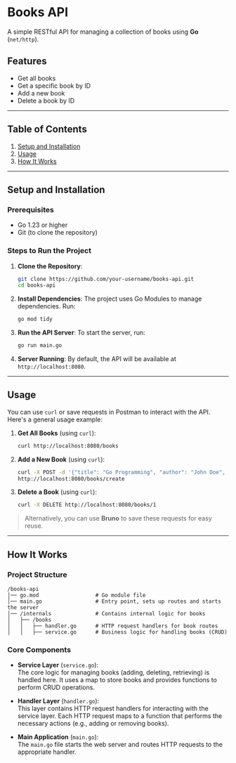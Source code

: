 # **Books API**

A simple RESTful API for managing a collection of books using **Go** (`net/http`).

## **Features**
- Get all books
- Get a specific book by ID
- Add a new book
- Delete a book by ID

---

## **Table of Contents**
1. [Setup and Installation](#setup-and-installation)
2. [Usage](#usage)
3. [How It Works](#how-it-works)

---

## **Setup and Installation**

### **Prerequisites**
- Go 1.23 or higher
- Git (to clone the repository)

### **Steps to Run the Project**
1. **Clone the Repository**:
   ```bash
   git clone https://github.com/your-username/books-api.git
   cd books-api
   ```

2. **Install Dependencies**:
   The project uses Go Modules to manage dependencies. Run:
   ```bash
   go mod tidy
   ```

3. **Run the API Server**:
   To start the server, run:
   ```bash
   go run main.go
   ```

4. **Server Running**:
   By default, the API will be available at `http://localhost:8080`.

---

## **Usage**

You can use `curl` or save requests in Postman to interact with the API. Here's a general usage example:

1. **Get All Books** (using `curl`):
   ```bash
   curl http://localhost:8080/books
   ```

2. **Add a New Book** (using `curl`):
   ```bash
   curl -X POST -d '{"title": "Go Programming", "author": "John Doe", "isbn": "1234567890123"}' \
   http://localhost:8080/books/create
   ```

3. **Delete a Book** (using `curl`):
   ```bash
   curl -X DELETE http://localhost:8080/books/1
   ```

> Alternatively, you can use **Bruno** to save these requests for easy reuse.

---

## **How It Works**

### **Project Structure**

```
/books-api
│── go.mod                  # Go module file
│── main.go                 # Entry point, sets up routes and starts the server
│── /internals              # Contains internal logic for books
│   ├── /books
│   │   ├── handler.go      # HTTP request handlers for book routes
│   │   ├── service.go      # Business logic for handling books (CRUD)
```

### **Core Components**

- **Service Layer** (`service.go`):  
  The core logic for managing books (adding, deleting, retrieving) is handled here. It uses a map to store books and provides functions to perform CRUD operations.

- **Handler Layer** (`handler.go`):  
  This layer contains HTTP request handlers for interacting with the service layer. Each HTTP request maps to a function that performs the necessary actions (e.g., adding or removing books).

- **Main Application** (`main.go`):  
  The `main.go` file starts the web server and routes HTTP requests to the appropriate handler.
